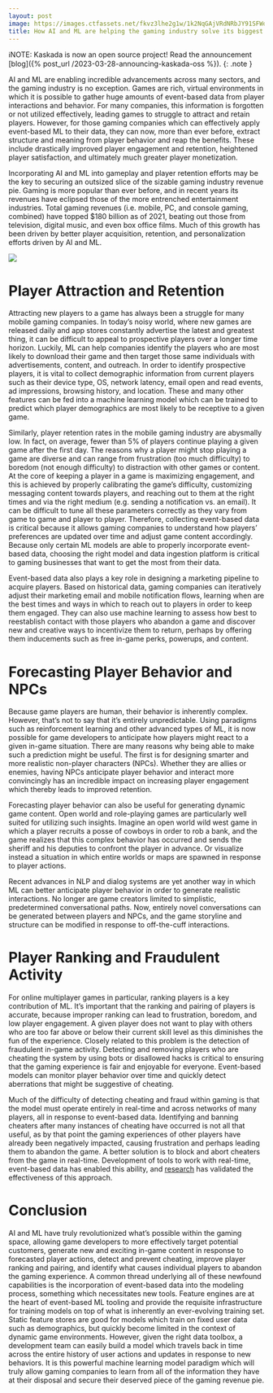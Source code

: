```yaml
---
layout: post
image: https://images.ctfassets.net/fkvz3lhe2g1w/1k2NqGAjVRdNRbJY91SFWo/8af8a2e076a223eb7f72d2d38e58d4bc/Screenshot_2022-12-05_at_3.22.12_PM.png?w=2880
title: How AI and ML are helping the gaming industry solve its biggest challenges
---
```

ℹ️NOTE: Kaskada is now an open source project! Read the announcement [blog]({% post_url /2023-03-28-announcing-kaskada-oss %}).
{: .note }

AI and ML are enabling incredible advancements across many sectors, and the gaming industry is no exception. Games are rich, virtual environments in which it is possible to gather huge amounts of event-based data from player interactions and behavior. For many companies, this information is forgotten or not utilized effectively, leading games to struggle to attract and retain players. However, for those gaming companies which can effectively apply event-based ML to their data, they can now, more than ever before, extract structure and meaning from player behavior and reap the benefits. These include drastically improved player engagement and retention, heightened player satisfaction, and ultimately much greater player monetization.

Incorporating AI and ML into gameplay and player retention efforts may be the key to securing an outsized slice of the sizable gaming industry revenue pie. Gaming is more popular than ever before, and in recent years its revenues have eclipsed those of the more entrenched entertainment industries. Total gaming revenues (i.e. mobile, PC, and console gaming, combined) have topped $180 billion as of 2021, beating out those from television, digital music, and even box office films. Much of this growth has been driven by better player acquisition, retention, and personalization efforts driven by AI and ML.

![](https://images.ctfassets.net/fkvz3lhe2g1w/5ot84TBVuh9s7xschWGSFr/666d2e06e3ee1fb2a730d1f7c380002b/Screen_Shot_2022-07-22_at_4.41.48_PM.png)

# Player Attraction and Retention

Attracting new players to a game has always been a struggle for many mobile gaming companies. In today’s noisy world, where new games are released daily and app stores constantly advertise the latest and greatest thing, it can be difficult to appeal to prospective players over a longer time horizon. Luckily, ML can help companies identify the players who are most likely to download their game and then target those same individuals with advertisements, content, and outreach. In order to identify prospective players, it is vital to collect demographic information from current players such as their device type, OS, network latency, email open and read events, ad impressions, browsing history, and location. These and many other features can be fed into a machine learning model which can be trained to predict which player demographics are most likely to be receptive to a given game.

Similarly, player retention rates in the mobile gaming industry are abysmally low. In fact, on average, fewer than 5% of players continue playing a given game after the first day. The reasons why a player might stop playing a game are diverse and can range from frustration (too much difficulty) to boredom (not enough difficulty) to distraction with other games or content. At the core of keeping a player in a game is maximizing engagement, and this is achieved by properly calibrating the game’s difficulty, customizing messaging content towards players, and reaching out to them at the right times and via the right medium (e.g. sending a notification vs. an email). It can be difficult to tune all these parameters correctly as they vary from game to game and player to player. Therefore, collecting event-based data is critical because it allows gaming companies to understand how players’ preferences are updated over time and adjust game content accordingly. Because only certain ML models are able to properly incorporate event-based data, choosing the right model and data ingestion platform is critical to gaming businesses that want to get the most from their data.

Event-based data also plays a key role in designing a marketing pipeline to acquire players. Based on historical data, gaming companies can iteratively adjust their marketing email and mobile notification flows, learning when are the best times and ways in which to reach out to players in order to keep them engaged. They can also use machine learning to assess how best to reestablish contact with those players who abandon a game and discover new and creative ways to incentivize them to return, perhaps by offering them inducements such as free in-game perks, powerups, and content.

# Forecasting Player Behavior and NPCs

Because game players are human, their behavior is inherently complex. However, that’s not to say that it’s entirely unpredictable. Using paradigms such as reinforcement learning and other advanced types of ML, it is now possible for game developers to anticipate how players might react to a given in-game situation. There are many reasons why being able to make such a prediction might be useful. The first is for designing smarter and more realistic non-player characters (NPCs). Whether they are allies or enemies, having NPCs anticipate player behavior and interact more convincingly has an incredible impact on increasing player engagement which thereby leads to improved retention.

Forecasting player behavior can also be useful for generating dynamic game content. Open world and role-playing games are particularly well suited for utilizing such insights. Imagine an open world wild west game in which a player recruits a posse of cowboys in order to rob a bank, and the game realizes that this complex behavior has occurred and sends the sheriff and his deputies to confront the player in advance. Or visualize instead a situation in which entire worlds or maps are spawned in response to player actions.

Recent advances in NLP and dialog systems are yet another way in which ML can better anticipate player behavior in order to generate realistic interactions. No longer are game creators limited to simplistic, predetermined conversational paths. Now, entirely novel conversations can be generated between players and NPCs, and the game storyline and structure can be modified in response to off-the-cuff interactions.

# Player Ranking and Fraudulent Activity

For online multiplayer games in particular, ranking players is a key contribution of ML. It’s important that the ranking and pairing of players is accurate, because improper ranking can lead to frustration, boredom, and low player engagement. A given player does not want to play with others who are too far above or below their current skill level as this diminishes the fun of the experience. Closely related to this problem is the detection of fraudulent in-game activity. Detecting and removing players who are cheating the system by using bots or disallowed hacks is critical to ensuring that the gaming experience is fair and enjoyable for everyone. Event-based models can monitor player behavior over time and quickly detect aberrations that might be suggestive of cheating.

Much of the difficulty of detecting cheating and fraud within gaming is that the model must operate entirely in real-time and across networks of many players, all in response to event-based data. Identifying and banning cheaters after many instances of cheating have occurred is not all that useful, as by that point the gaming experiences of other players have already been negatively impacted, causing frustration and perhaps leading them to abandon the game. A better solution is to block and abort cheaters from the game in real-time. Development of tools to work with real-time, event-based data has enabled this ability, and  [research](https://openworks.wooster.edu/cgi/viewcontent.cgi?article=11803&context=independentstudy)  has validated the effectiveness of this approach.

# Conclusion

AI and ML have truly revolutionized what’s possible within the gaming space, allowing game developers to more effectively target potential customers, generate new and exciting in-game content in response to forecasted player actions, detect and prevent cheating, improve player ranking and pairing, and identify what causes individual players to abandon the gaming experience. A common thread underlying all of these newfound capabilities is the incorporation of event-based data into the modeling process, something which necessitates new tools. Feature engines are at the heart of event-based ML tooling and provide the requisite infrastructure for training models on top of what is inherently an ever-evolving training set. Static feature stores are good for models which train on fixed user data such as demographics, but quickly become limited in the context of dynamic game environments. However, given the right data toolbox, a development team can easily build a model which travels back in time across the entire history of user actions and updates in response to new behaviors. It is this powerful machine learning model paradigm which will truly allow gaming companies to learn from all of the information they have at their disposal and secure their deserved piece of the gaming revenue pie.
